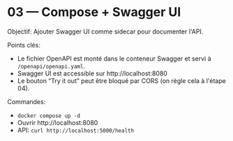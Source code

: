 
# 03 — Compose + Swagger UI

Objectif: Ajouter Swagger UI comme sidecar pour documenter l'API.

Points clés:
- Le fichier OpenAPI est monté dans le conteneur Swagger et servi à `/openapi/openapi.yaml`.
- Swagger UI est accessible sur http://localhost:8080
- Le bouton “Try it out” peut être bloqué par CORS (on règle cela à l'étape 04).

Commandes:
- `docker compose up -d`
- Ouvrir http://localhost:8080
- API: `curl http://localhost:5000/health`
